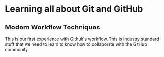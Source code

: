# Learning all about Git and GitHub

## Modern Workflow Techniques

This is our first experience with Github's workflow. This is industry standard stuff that we need to learn to know how to collaborate with the GitHub community.